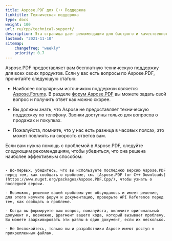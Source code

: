 ```yaml
---
title: Aspose.PDF для C++ Поддержка
linktitle: Техническая поддержка
type: docs
weight: 100
url: ru/cpp/technical-support/
description: Эта страница дает рекомендации для быстрого и качественного решения ваших задач с использованием Aspose.PDF для C++.
lastmod: "2021-11-10"
sitemap:
    changefreq: "weekly"
    priority: 0.7
---
```


Aspose.PDF предоставляет вам бесплатную техническую поддержку для всех своих продуктов. Если у вас есть вопросы по Aspose.PDF, прочитайте следующую статью:

- Наиболее популярным источником поддержки является [Aspose.Forums](https://forum.aspose.com/). В разделе [форум Aspose.PDF](https://forum.aspose.com/c/pdf/10) вы можете задать свой вопрос и получить ответ как можно скорее.

- Вы должны знать, что Aspose не предоставляет техническую поддержку по телефону. Звонки доступны только для вопросов о продажах и покупках.

- Пожалуйста, помните, что у нас есть разница в часовых поясах, это может повлиять на скорость ответов вам.

Если вам нужна помощь с проблемой в Aspose.PDF, следуйте следующим рекомендациям, чтобы убедиться, что она решена наиболее эффективным способом:
```

- Во-первых, убедитесь, что вы используете последнюю версию Aspose.PDF перед тем, как сообщать о проблеме, см. [Aspose.PDF for C++ Downloads](https://www.nuget.org/packages/Aspose.PDF.Cpp/), чтобы узнать о последней версии.

- Возможно, решение вашей проблемы уже обсуждалось и имеет решение, для этого изучите форум и документацию, проверьте API Reference перед тем, как сообщать о проблеме.

- Когда вы формируете ваш вопрос, пожалуйста, включите оригинальный документ и, возможно, фрагмент вашего кода, который вызывает проблему. Вы можете заархивировать эти файлы в один документ, если их несколько.

- Не беспокойтесь, только вы и разработчики Aspose имеют доступ к прикрепленным файлам.
